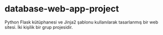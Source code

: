 # database-web-app-project
Python Flask kütüphanesi ve Jinja2 şablonu kullanılarak tasarlanmış bir web sitesi.
İki kişilik bir grup projesidir.
